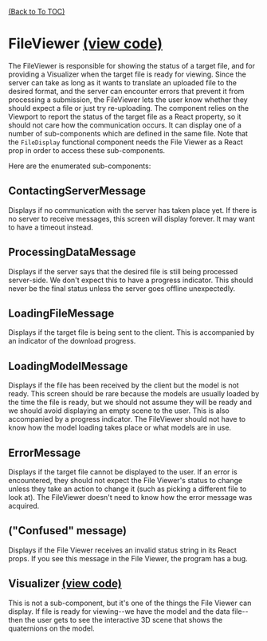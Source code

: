 [(Back to To TOC)](../TOC.md)
# FileViewer [(view code)](https://github.com/jpiland16/hmv_test/blob/master/src/components/visualizer-screen/FileViewer.js)
The FileViewer is responsible for showing the status of a target file, and for providing a Visualizer when the target file is ready for viewing.
Since the server can take as long as it wants to translate an uploaded file to the desired format, and the server can encounter errors that prevent it from processing a submission, the FileViewer lets the user know whether they should expect a file or just try re-uploading. 
The component relies on the Viewport to report the status of the target file as a React property, so it should not care how the communication occurs.
It can display one of a number of sub-components which are defined in the same file. Note that the `FileDisplay` functional component needs the File Viewer as a React prop in order to access these sub-components.

Here are the enumerated sub-components:

## ContactingServerMessage
Displays if no communication with the server has taken place yet. If there is no server to receive messages, this screen will display forever. It may want to have a timeout instead.

## ProcessingDataMessage
Displays if the server says that the desired file is still being processed server-side. We don't expect this to have a progress indicator. This should never be the final status unless the server goes offline unexpectedly.

## LoadingFileMessage
Displays if the target file is being sent to the client. This is accompanied by an indicator of the download progress.

## LoadingModelMessage
Displays if the file has been received by the client but the model is not ready. This screen should be rare because the models are usually loaded by the time the file is ready, but we should not assume they will be ready and we should avoid displaying an empty scene to the user. This is also accompanied by a progress indicator. The FileViewer should not have to know how the model loading takes place or what models are in use.

## ErrorMessage
Displays if the target file cannot be displayed to the user. If an error is encountered, they should not expect the File Viewer's status to change unless they take an action to change it (such as picking a different file to look at). The FileViewer doesn't need to know how the error message was acquired.

## ("Confused" message)
Displays if the File Viewer receives an invalid status string in its React props. If you see this message in the File Viewer, the program has a bug.

## Visualizer [(view code)](https://github.com/jpiland16/hmv_test/blob/master/src/components/shared_visualizer_object/Visualizer.js)
This is not a sub-component, but it's one of the things the File Viewer can display. If file is ready for viewing--we have the model and the data file--then the user gets to see the interactive 3D scene that shows the quaternions on the model.
